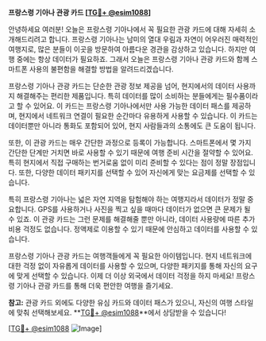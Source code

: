**프랑스령 기아나 관광 카드 [[TG💪+ @esim1088](https://t.me/s/esim1088)]**

안녕하세요 여러분! 오늘은 프랑스령 기아나에서 꼭 필요한 관광 카드에 대해 자세히 소개해드리려고 합니다. 프랑스령 기아나는 남미의 열대 우림과 자연이 어우러진 매력적인 여행지로, 많은 분들이 이곳을 방문하여 아름다운 경관을 감상하고 있습니다. 하지만 여행 중에는 항상 데이터가 필요하죠. 그래서 오늘은 프랑스령 기아나 관광 카드와 함께 스마트폰 사용의 불편함을 해결할 방법을 알려드리겠습니다.

프랑스령 기아나 관광 카드는 단순한 관광 정보 제공을 넘어, 현지에서의 데이터 사용까지 해결해주는 편리한 제품입니다. 특히 데이터를 많이 소비하는 분들에게는 필수품이라고 할 수 있어요. 이 카드는 프랑스령 기아나에서만 사용 가능한 데이터 패스를 제공하며, 현지에서 네트워크 연결이 필요한 순간마다 유용하게 사용할 수 있습니다. 이 카드는 데이터뿐만 아니라 통화도 포함되어 있어, 현지 사람들과의 소통에도 큰 도움이 됩니다.

또한, 이 관광 카드는 매우 간단한 과정으로 등록이 가능합니다. 스마트폰에서 몇 가지 간단한 단계만 거치면 바로 사용할 수 있기 때문에 여행 준비 시간을 절약할 수 있어요. 특히 현지에서 직접 구매하는 번거로움 없이 미리 준비할 수 있다는 점이 정말 장점입니다. 또한, 다양한 데이터 패키지를 선택할 수 있어 자신에게 맞는 요금제를 선택할 수 있습니다.

특히 프랑스령 기아나는 넓은 자연 지역을 탐험해야 하는 여행지라서 데이터가 정말 중요합니다. GPS를 사용하거나 사진을 찍고 싶을 때마다 데이터가 없으면 큰 문제가 될 수 있죠. 이 관광 카드는 그런 문제를 해결해줄 뿐만 아니라, 데이터 사용량에 따른 추가 비용 걱정도 없습니다. 정액제로 이용할 수 있기 때문에 안심하고 데이터를 사용할 수 있습니다.

프랑스령 기아나 관광 카드는 여행객들에게 꼭 필요한 아이템입니다. 현지 네트워크에 대한 걱정 없이 자유롭게 데이터를 사용할 수 있으며, 다양한 패키지를 통해 자신의 요구에 맞게 선택할 수 있습니다. 이제 더 이상 외국에서 데이터 걱정을 하지 마세요! 프랑스령 기아나 관광 카드를 통해 더욱 편안한 여행을 즐기세요.

**참고:** 관광 카드 외에도 다양한 유심 카드와 데이터 패스가 있으니, 자신의 여행 스타일에 맞춰 선택해보세요. **[TG💪+ @esim1088](https://t.me/s/esim1088)**에서 상담받을 수 있습니다!

[[TG💪+ @esim1088](https://t.me/s/esim1088) ![Image](https://i.postimg.cc/Y0z9fWf4/image.png)]